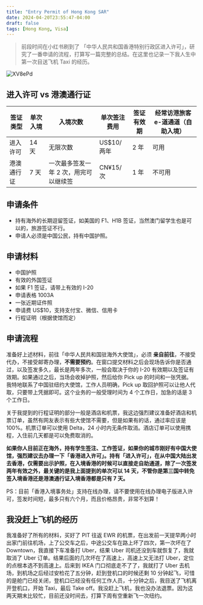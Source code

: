 ```yaml
---
title: "Entry Permit of Hong Kong SAR"
date: 2024-04-20T23:55:47-04:00
draft: false
tags: [Hong Kong, Visa]
---
```

> 前段时间在小红书刷到了 「中华人民共和国香港特别行政区进入许可」，研究了一番申请的流程，打算写一篇完整的总结。在这里也记录一下我人生中第一次目送飞机 Taxi 的经历。

![XV8ePd](https://r2.qwq.mx/files/XV8ePd.png)

## 进入许可 vs 港澳通行证

| 签证类型 | 单次入境 | 入境次数 | 单次签注费用 | 签证有效期 | 经常访港旅客 e-道通道（自助入境） |
| --- | --- | --- | --- | --- | --- |
| 进入许可 | 14 天 | 无限次数 | US$10/两年 | 2 年 | 可用 |
| 港澳通行证 | 7 天 | 一次最多签发一年 2 次，用完可以继续签 | CN¥15/次 | 1 年 | 不可用 |

## 申请条件

- 持有海外的长期逗留签证，如美国的 F1、H1B 签证，当然澳门留学生也是可以的，旅游签证不行。
- 申请人必须是中国公民，持有中国护照。

## 申请材料

- 中国护照
- 有效的外国签证
- 如果 F1 签证，请带上有效的 I-20
- 申请表格 1003A
- 一张近期证件照
- 申请费 US$10，支持支付宝、微信、信用卡
- 行程证明（根据使馆而定）

## 申请流程

准备好上述材料，前往「中华人民共和国驻海外大使馆」，必须 **亲自前往**，不接受代办，不接受邮寄办理，**不需要预约**。在窗口提交材料之后会现场告诉你是否通过，以及签发多久，最长是两年多次，一般会取决于你的 I-20 有效期以及签证有效期。如果通过之后，当场会收掉护照，然后给你 Pick up 的时间和一张凭据。我特地联系了中国驻纽约大使馆，工作人员明确，Pick up 取回护照可以让他人代取，只要带上凭据即可。这个业务的一般受理时间为 4 个工作日，加急的话是 3 个工作日。

关于我提到的行程证明的部分一般是酒店和机票，我这边强烈建议准备好酒店和机票订单，虽然有网友表示有些大使馆不需要，但是如果有的话，通过率应该是 100%。机票订单可以使用 Delta，24 小时内无条件取消。酒店订单可以使用携程，入住前几天都是可以免费取消的。

**如果你人目前正在海外，持有学生签注、工作签证，如果你的城市刚好有中国大使馆，强烈建议去办理一下「香港进入许可」。持有「进入许可」，在从中国大陆出发去香港，仅需要出示护照，在入境香港的时候可以直接走自助通道，除了一次签发两年有效之外，最关键的是我上面提到的单次可以 14 天，不管你是第三国中转免签入境香港还是港澳通行证入境香港都是只有 7 天。**

PS：目前「香港入境事务处」支持在线办理，请不要使用在线办理电子版进入许可，签发时间短，最多只有六个月，而且价格昂贵，非常不划算！

## 我没赶上飞机的经历

我准备好了所有的材料，买好了 PIT 往返 EWR 的机票，在出发前一天提早两小时出家门前往机场，上了公交车之后，中途公交车在路上坏了四次，第一次坏在了 Downtown，我直接下车准备打 Uber，结果 Uber 司机还没到车就恢复了，我就取消了 Uber 订单。结果后面的几次坏在了高速上，高速上又无法打 Uber，定位的点根本选不到高速上。后来到 IKEA 门口彻底走不了了，我就打了 Uber 去机场，到机场之后经过安检花了五分钟，赶到登机口的时候还剩 10 分钟起飞，可惜的是舱门已经关闭，登机口已经没有任何工作人员，十分钟之后，我目送了飞机离开登机口，开始 Taxi，最后 Take off。我没赶上飞机，我也没办法退票。因为这两天期末比较忙，目前还没时间去，打算下周有空重新飞一次纽约。